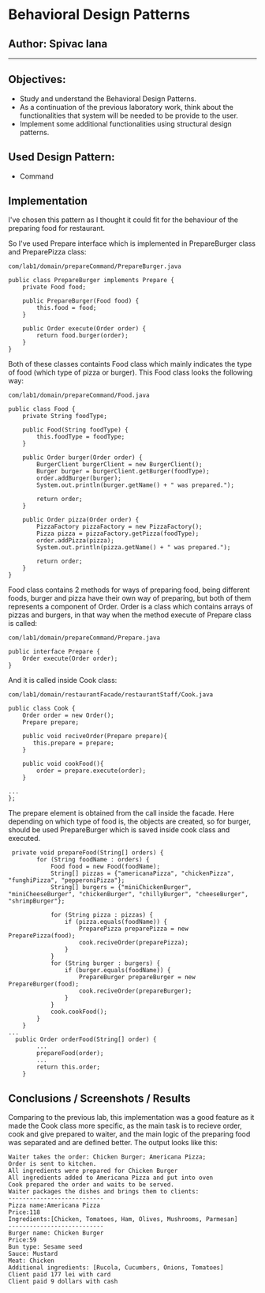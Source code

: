 # Behavioral Design Patterns


## Author: Spivac Iana

----

## Objectives:

* Study and understand the Behavioral Design Patterns.
* As a continuation of the previous laboratory work, think about the functionalities that system will be needed to be provide to the user.
*  Implement some additional functionalities using structural design patterns.


## Used Design Pattern: 

* Command

## Implementation

I've chosen this pattern as I thought it could fit for the behaviour of the preparing
food for restaurant.

So I've used Prepare interface which is implemented in PrepareBurger class and PreparePizza class:
```
com/lab1/domain/prepareCommand/PrepareBurger.java

public class PrepareBurger implements Prepare {
    private Food food;

    public PrepareBurger(Food food) {
        this.food = food;
    }

    public Order execute(Order order) {
        return food.burger(order);
    }
}
```
Both of these classes containts Food class which mainly indicates the type of food (which type of pizza or burger).
This Food class looks the following way:

```
com/lab1/domain/prepareCommand/Food.java

public class Food {
    private String foodType;

    public Food(String foodType) {
        this.foodType = foodType;
    }

    public Order burger(Order order) {
        BurgerClient burgerClient = new BurgerClient();
        Burger burger = burgerClient.getBurger(foodType);
        order.addBurger(burger);
        System.out.println(burger.getName() + " was prepared.");

        return order;
    }

    public Order pizza(Order order) {
        PizzaFactory pizzaFactory = new PizzaFactory();
        Pizza pizza = pizzaFactory.getPizza(foodType);
        order.addPizza(pizza);
        System.out.println(pizza.getName() + " was prepared.");

        return order;
    }
}
```
Food class contains 2 methods for ways of preparing food, being different foods, burger and pizza have their own way of preparing, but
both of them represents a component of Order.
Order is a class which contains arrays of pizzas and burgers, in that way when the method execute of Prepare class is called:
```
com/lab1/domain/prepareCommand/Prepare.java

public interface Prepare {
    Order execute(Order order);
}
```
And it is called inside Cook class:
```
com/lab1/domain/restaurantFacade/restaurantStaff/Cook.java

public class Cook {
    Order order = new Order();
    Prepare prepare;

    public void reciveOrder(Prepare prepare){
       this.prepare = prepare;
    }

    public void cookFood(){
        order = prepare.execute(order);
    }

...
};
```
The prepare element is obtained from the call inside the facade.
Here depending on which type of food is, the objects are created, so for
burger, should be used PrepareBurger which is saved inside cook class and executed.
```
 private void prepareFood(String[] orders) {
        for (String foodName : orders) {
            Food food = new Food(foodName);
            String[] pizzas = {"americanaPizza", "chickenPizza", "funghiPizza", "pepperoniPizza"};
            String[] burgers = {"miniChickenBurger", "miniCheeseBurger", "chickenBurger", "chillyBurger", "cheeseBurger", "shrimpBurger"};

            for (String pizza : pizzas) {
                if (pizza.equals(foodName)) {
                    PreparePizza preparePizza = new PreparePizza(food);
                    cook.reciveOrder(preparePizza);
                }
            }
            for (String burger : burgers) {
                if (burger.equals(foodName)) {
                    PrepareBurger prepareBurger = new PrepareBurger(food);
                    cook.reciveOrder(prepareBurger);
                }
            }
            cook.cookFood();
        }
    }
...
  public Order orderFood(String[] order) {
        ...
        prepareFood(order);
        ...
        return this.order;
    }
```
## Conclusions / Screenshots / Results
Comparing to the previous lab, this implementation was a good feature as it made
the Cook class more specific, as the main task is to recieve order, cook and give prepared to waiter,
and the main logic of the preparing food was separated and are defined better.
The output looks like this:
```
Waiter takes the order: Chicken Burger; Americana Pizza;
Order is sent to kitchen.
All ingredients were prepared for Chicken Burger
All ingredients added to Americana Pizza and put into oven
Cook prepared the order and waits to be served.
Waiter packages the dishes and brings them to clients:
---------------------------
Pizza name:Americana Pizza
Price:118
Ingredients:[Chicken, Tomatoes, Ham, Olives, Mushrooms, Parmesan]
---------------------------
Burger name: Chicken Burger
Price:59
Bun type: Sesame seed
Sauce: Mustard
Meat: Chicken
Additional ingredients: [Rucola, Cucumbers, Onions, Tomatoes]
Client paid 177 lei with card
Client paid 9 dollars with cash
```
